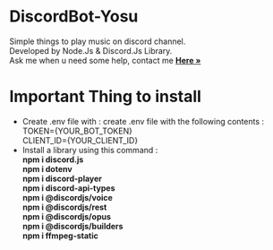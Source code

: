 # DiscordBot-Yosu
 Simple things to play music on discord channel. <br>
 Developed by Node.Js & Discord.Js Library. <br>
 Ask me when u need some help, contact me <a href="https://instagram.com/yosuastrwcks"><strong>Here »</strong></a>

# Important Thing to install
  <ul>
   <li>
    Create .env file with : create .env file with the following contents : <br>
    TOKEN={YOUR_BOT_TOKEN} <br>
    CLIENT_ID={YOUR_CLIENT_ID}
   </li>
   <li>
    Install a library using this command : <br>
    <b> npm i discord.js </b> <br>
    <b> npm i dotenv </b> <br>
    <b> npm i discord-player </b> <br>
    <b> npm i discord-api-types </b> <br>
    <b> npm i @discordjs/voice </b> <br>
    <b> npm i @discordjs/rest </b> <br>
    <b> npm i @discordjs/opus </b> <br>
    <b> npm i @discordjs/builders </b> <br>
    <b> npm i ffmpeg-static </b> <br>
   </li>
  </ul>
